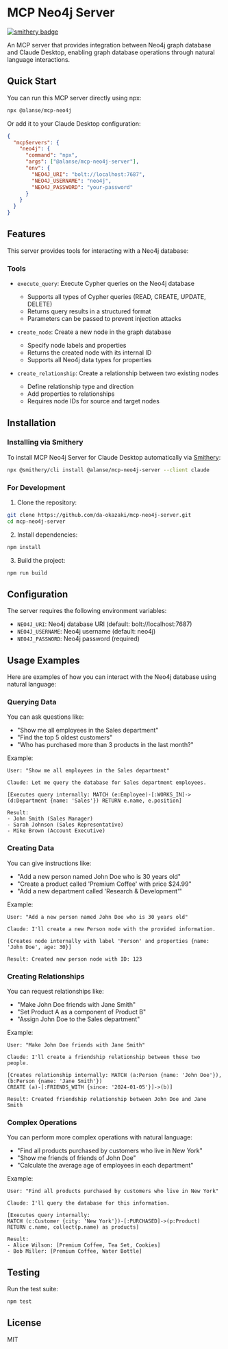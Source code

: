 # MCP Neo4j Server
[![smithery badge](https://smithery.ai/badge/@alanse/mcp-neo4j-server)](https://smithery.ai/protocol/@alanse/mcp-neo4j-server)

An MCP server that provides integration between Neo4j graph database and Claude Desktop, enabling graph database operations through natural language interactions.

## Quick Start

You can run this MCP server directly using npx:

```bash
npx @alanse/mcp-neo4j
```

Or add it to your Claude Desktop configuration:

```json
{
  "mcpServers": {
    "neo4j": {
      "command": "npx",
      "args": ["@alanse/mcp-neo4j-server"],
      "env": {
        "NEO4J_URI": "bolt://localhost:7687",
        "NEO4J_USERNAME": "neo4j",
        "NEO4J_PASSWORD": "your-password"
      }
    }
  }
}
```

## Features

This server provides tools for interacting with a Neo4j database:

### Tools

- `execute_query`: Execute Cypher queries on the Neo4j database
  - Supports all types of Cypher queries (READ, CREATE, UPDATE, DELETE)
  - Returns query results in a structured format
  - Parameters can be passed to prevent injection attacks

- `create_node`: Create a new node in the graph database
  - Specify node labels and properties
  - Returns the created node with its internal ID
  - Supports all Neo4j data types for properties

- `create_relationship`: Create a relationship between two existing nodes
  - Define relationship type and direction
  - Add properties to relationships
  - Requires node IDs for source and target nodes

## Installation

### Installing via Smithery

To install MCP Neo4j Server for Claude Desktop automatically via [Smithery](https://smithery.ai/protocol/@alanse/mcp-neo4j-server):

```bash
npx @smithery/cli install @alanse/mcp-neo4j-server --client claude
```

### For Development

1. Clone the repository:
```bash
git clone https://github.com/da-okazaki/mcp-neo4j-server.git
cd mcp-neo4j-server
```

2. Install dependencies:
```bash
npm install
```

3. Build the project:
```bash
npm run build
```

## Configuration

The server requires the following environment variables:

- `NEO4J_URI`: Neo4j database URI (default: bolt://localhost:7687)
- `NEO4J_USERNAME`: Neo4j username (default: neo4j)
- `NEO4J_PASSWORD`: Neo4j password (required)

## Usage Examples

Here are examples of how you can interact with the Neo4j database using natural language:

### Querying Data

You can ask questions like:
- "Show me all employees in the Sales department"
- "Find the top 5 oldest customers"
- "Who has purchased more than 3 products in the last month?"

Example:
```
User: "Show me all employees in the Sales department"

Claude: Let me query the database for Sales department employees.

[Executes query internally: MATCH (e:Employee)-[:WORKS_IN]->(d:Department {name: 'Sales'}) RETURN e.name, e.position]

Result:
- John Smith (Sales Manager)
- Sarah Johnson (Sales Representative)
- Mike Brown (Account Executive)
```

### Creating Data

You can give instructions like:
- "Add a new person named John Doe who is 30 years old"
- "Create a product called 'Premium Coffee' with price $24.99"
- "Add a new department called 'Research & Development'"

Example:
```
User: "Add a new person named John Doe who is 30 years old"

Claude: I'll create a new Person node with the provided information.

[Creates node internally with label 'Person' and properties {name: 'John Doe', age: 30}]

Result: Created new person node with ID: 123
```

### Creating Relationships

You can request relationships like:
- "Make John Doe friends with Jane Smith"
- "Set Product A as a component of Product B"
- "Assign John Doe to the Sales department"

Example:
```
User: "Make John Doe friends with Jane Smith"

Claude: I'll create a friendship relationship between these two people.

[Creates relationship internally: MATCH (a:Person {name: 'John Doe'}), (b:Person {name: 'Jane Smith'})
CREATE (a)-[:FRIENDS_WITH {since: '2024-01-05'}]->(b)]

Result: Created friendship relationship between John Doe and Jane Smith
```

### Complex Operations

You can perform more complex operations with natural language:
- "Find all products purchased by customers who live in New York"
- "Show me friends of friends of John Doe"
- "Calculate the average age of employees in each department"

Example:
```
User: "Find all products purchased by customers who live in New York"

Claude: I'll query the database for this information.

[Executes query internally:
MATCH (c:Customer {city: 'New York'})-[:PURCHASED]->(p:Product)
RETURN c.name, collect(p.name) as products]

Result:
- Alice Wilson: [Premium Coffee, Tea Set, Cookies]
- Bob Miller: [Premium Coffee, Water Bottle]
```

## Testing

Run the test suite:

```bash
npm test
```

## License

MIT

